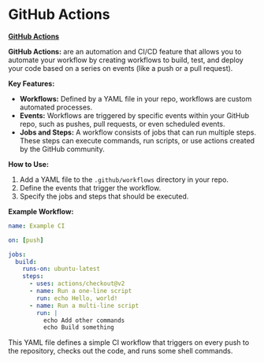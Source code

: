 # GitHub Actions

[**GitHub Actions**](https://github.com/features/actions)

**GitHub Actions:** are an automation and CI/CD feature that allows you to automate your workflow by creating workflows to build, test, and deploy your code based on a series on events (like a push or a pull request).

**Key Features:**

- **Workflows:** Defined by a YAML file in your repo, workflows are custom automated processes.
- **Events:** Workflows are triggered by specific events within your GitHub repo, such as pushes, pull requests, or even scheduled events.
- **Jobs and Steps:** A workflow consists of jobs that can run multiple steps. These steps can execute commands, run scripts, or use actions created by the GitHub community.

**How to Use:**

1. Add a YAML file to the `.github/workflows` directory in your repo.
2. Define the events that trigger the workflow.
3. Specify the jobs and steps that should be executed.

**Example Workflow:**

```yaml
name: Example CI

on: [push]

jobs:
  build:
    runs-on: ubuntu-latest
    steps:
      - uses: actions/checkout@v2
      - name: Run a one-line script
        run: echo Hello, world!
      - name: Run a multi-line script
        run: |
          echo Add other commands
          echo Build something
```

This YAML file defines a simple CI workflow that triggers on every push to the repository, checks out the code, and runs some shell commands.
